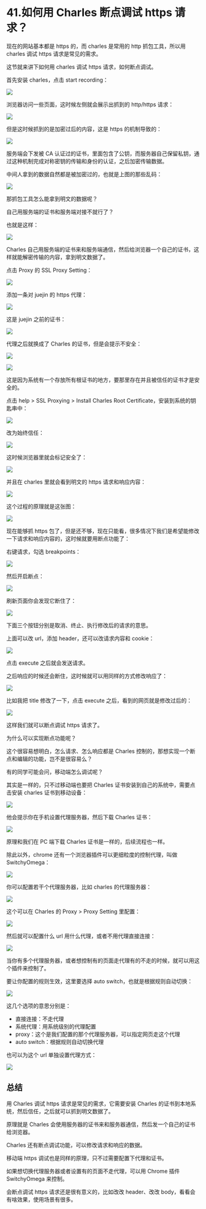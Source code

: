 # 41.如何用 Charles 断点调试 https 请求？

现在的网站基本都是 https 的，而 charles 是常用的 http 抓包工具，所以用 charles 调试 https 请求是常见的需求。

这节就来讲下如何用 charles 调试 https 请求，如何断点调试。

首先安装 charles，点击 start recording：

![](./images/d6066afcd1e5f02c57859e1b3b64ce28.webp )

浏览器访问一些页面，这时候左侧就会展示出抓到的 http/https 请求：

![](./images/a45219ef549c1b1c1b5bbe375e9e9c88.webp )

但是这时候抓到的是加密过后的内容，这是 https 的机制导致的：

![](./images/a87ca02d5b666b1bbdf84e2c1607d00f.webp )

服务端会下发被 CA 认证过的证书，里面包含了公钥，而服务器自己保留私钥，通过这种机制完成对称密钥的传输和身份的认证，之后加密传输数据。

中间人拿到的数据自然都是被加密过的，也就是上图的那些乱码：

![](./images/951e575e9e5a834c6e466148b0ff0a33.webp )

那抓包工具怎么能拿到明文的数据呢？

自己用服务端的证书和服务端对接不就行了？

也就是这样：

![](./images/0d98c7428a87de455c36ecfb1b195bc3.webp )

Charles 自己用服务端的证书来和服务端通信，然后给浏览器一个自己的证书，这样就能解密传输的内容，拿到明文数据了。

点击 Proxy 的 SSL Proxy Setting：

![](./images/9ce765b74a84368debfd520e28ebeead.webp )

添加一条对 juejin 的 https 代理：

![](./images/e75113e528c7a88b1d636bcc95212624.webp )

这是 juejin 之前的证书：

![](./images/440d57643f7f53e341c184f829b506e0.webp )

代理之后就换成了 Charles 的证书，但是会提示不安全：

![](./images/c57ad7645844b1a3a7a445d80f907a48.webp )

![](./images/934ade60a1f2694fbd10672af488c58b.webp )

这是因为系统有一个存放所有根证书的地方，要那里存在并且被信任的证书才是安全的。

点击 help > SSL Proxying > Install Charles Root Certificate，安装到系统的钥匙串中：

![](./images/4af2809ac413377d60483985220d1d8f.webp )

改为始终信任：

![](./images/07faee93a18050ee22be8e2674a865d3.webp )

这时候浏览器里就会标记安全了：

![](./images/dde8b23fc5817292541102d21b85c521.webp )

并且在 charles 里就会看到明文的 https 请求和响应内容：

![](./images/bb6a04b10bee291f1f4b7aa97a5753be.webp )

这个过程的原理就是这张图：

![](./images/df79fb4ee9a8bb4ad2305a730f6415c0.webp )

现在能够抓 https 包了，但是还不够，现在只能看，很多情况下我们是希望能修改一下请求和响应内容的，这时候就要用断点功能了：

右键请求，勾选 breakpoints：

![](./images/abeadfa62dfb4e325c4990f1518caf11.webp )

然后开启断点：

![](./images/e86f05a37d2b5c284e0fb3b962ee377f.webp )

刷新页面你会发现它断住了：

![](./images/4ff2788978e41b595485126be3427f35.webp )

下面三个按钮分别是取消、终止、执行修改后的请求的意思。

上面可以改 url，添加 header，还可以改请求内容和 cookie：

![](./images/a00959e1ba1b5b501864aada59040959.webp )

点击 execute 之后就会发送请求。

之后响应的时候还会断住，这时候就可以用同样的方式修改响应了：

![](./images/352c85a085b81b52d281096f02aa2c75.webp )

比如我把 title 修改了一下，点击 execute 之后，看到的网页就是修改过后的：

![](./images/82bbe442f36b68cf0f9a98e2ef6c8d69.webp )

这样我们就可以断点调试 https 请求了。

为什么可以实现断点功能呢？

这个很容易想明白，怎么请求、怎么响应都是 Charles 控制的，那想实现一个断点和编辑的功能，岂不是很容易么？

有的同学可能会问，移动端怎么调试呢？

其实是一样的，只不过移动端也要把 Charles 证书安装到自己的系统中，需要点击安装 charles 证书到移动设备：

![](./images/96f2d6f4a227272a19254aa07f374782.webp )

他会提示你在手机设置代理服务器，然后下载 Charles 证书：

![](./images/2e7abb9e20e02d19f645e9764e7e2bbd.webp )

原理和我们在 PC 端下载 Charles 证书是一样的，后续流程也一样。

除此以外，chrome 还有一个浏览器插件可以更细粒度的控制代理，叫做 SwitchyOmega：

![](./images/cc5d7d60f723cf02f89a59da1d99bb97.webp )

你可以配置若干个代理服务器，比如 charles 的代理服务器：

![](./images/d69bc600a4afc0fba734bb1cf6cec328.webp )

这个可以在 Charles 的 Proxy > Proxy Setting 里配置：

![](./images/3cbe0bb4a340d8e692b91f61b1562159.webp )

然后就可以配置什么 url 用什么代理，或者不用代理直接连接：

![](./images/2a86ae9589c1244b9226d777c42329b8.webp )

当你有多个代理服务器，或者想控制有的页面走代理有的不走的时候，就可以用这个插件来控制了。

要让你配置的规则生效，这里要选择 auto switch，也就是根据规则自动切换：

![](./images/4df2b6e2e14fbfdb99e75c6e6a90353e.webp )

这几个选项的意思分别是：

- 直接连接：不走代理
- 系统代理：用系统级别的代理配置
- proxy：这个是我们配置的那个代理服务器，可以指定网页走这个代理
- auto switch：根据规则自动切换代理

也可以为这个 url 单独设置代理方式：

![](./images/069dd3981637f713cd355d2ca22c2bce.webp )

## 总结

用 Charles 调试 https 请求是常见的需求，它需要安装 Charles 的证书到本地系统，然后信任，之后就可以抓到明文数据了。

原理就是 Charles 会使用服务器的证书来和服务器通信，然后发一个自己的证书给浏览器。

Charles 还有断点调试功能，可以修改请求和响应的数据。

移动端 https 调试也是同样的原理，只不过需要配置下代理和证书。

如果想切换代理服务器或者设置有的页面不走代理，可以用 Chrome 插件 SwitchyOmega 来控制。

会断点调试 https 请求还是很有意义的，比如改改 header、改改 body，看看会有啥效果，使用场景有很多。

